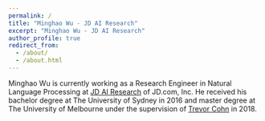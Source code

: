 ```yaml
---
permalink: /
title: "Minghao Wu - JD AI Research"
excerpt: "Minghao Wu - JD AI Research"
author_profile: true
redirect_from: 
  - /about/
  - /about.html
---
```


Minghao Wu is currently working as a Research Engineer in Natural Language Processing at [JD AI Research](http://air.jd.com/index.html) of JD.com, Inc. He received his bachelor degree at The University of Sydney in 2016 and master degree at The University of Melbourne under the supervision of [Trevor Cohn](http://people.eng.unimelb.edu.au/tcohn/) in 2018.
